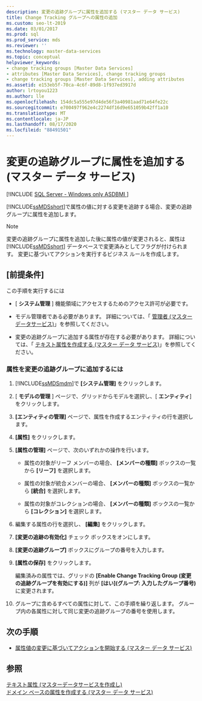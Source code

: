 ```yaml
---
description: 変更の追跡グループに属性を追加する (マスター データ サービス)
title: Change Tracking グループへの属性の追加
ms.custom: seo-lt-2019
ms.date: 03/01/2017
ms.prod: sql
ms.prod_service: mds
ms.reviewer: ''
ms.technology: master-data-services
ms.topic: conceptual
helpviewer_keywords:
- change tracking groups [Master Data Services]
- attributes [Master Data Services], change tracking groups
- change tracking groups [Master Data Services], adding attributes
ms.assetid: e153eb5f-70ca-4c6f-89d8-1f937ed3917d
author: lrtoyou1223
ms.author: lle
ms.openlocfilehash: 154dc5a555e97d4de56f3a40981aad71e64fe22c
ms.sourcegitcommit: e700497f962e4c2274df16d9e651059b42ff1a10
ms.translationtype: MT
ms.contentlocale: ja-JP
ms.lasthandoff: 08/17/2020
ms.locfileid: "88491501"
---
```

# <a name="add-attributes-to-a-change-tracking-group-master-data-services"></a>変更の追跡グループに属性を追加する (マスター データ サービス)

[!INCLUDE [SQL Server - Windows only ASDBMI  ](../includes/applies-to-version/sql-windows-only-asdbmi.md)]

  [!INCLUDE[ssMDSshort](../includes/ssmdsshort-md.md)]で属性の値に対する変更を追跡する場合、変更の追跡グループに属性を追加します。  
  
> [!NOTE]  
>  変更の追跡グループに属性を追加した後に属性の値が変更されると、属性は [!INCLUDE[ssMDSshort](../includes/ssmdsshort-md.md)] データベースで変更済みとしてフラグが付けられます。 変更に基づいてアクションを実行するビジネス ルールを作成します。  
  
## <a name="prerequisites"></a>[前提条件]  
 この手順を実行するには  
  
-   [ **システム管理** ] 機能領域にアクセスするためのアクセス許可が必要です。  
  
-   モデル管理者である必要があります。 詳細については、「 [管理者 &#40;マスターデータサービス&#41;](../master-data-services/administrators-master-data-services.md)」を参照してください。  
  
-   変更の追跡グループに追加する属性が存在する必要があります。 詳細については、「 [テキスト属性を作成する (マスター データ サービス)](../master-data-services/create-a-text-attribute-master-data-services.md)」を参照してください。  
  
### <a name="to-add-attributes-to-a-change-tracking-group"></a>属性を変更の追跡グループに追加するには  
  
1.  [!INCLUDE[ssMDSmdm](../includes/ssmdsmdm-md.md)]で **[システム管理]** をクリックします。  
  
2.  [ **モデルの管理** ] ページで、グリッドからモデルを選択し、[ **エンティティ**] をクリックします。  
  
3.  **[エンティティの管理]** ページで、属性を作成するエンティティの行を選択します。  
  
4.  **[属性]** をクリックします。  
  
5.  **[属性の管理]** ページで、次のいずれかの操作を行います。  
  
    -   属性の対象がリーフ メンバーの場合、 **[メンバーの種類]** ボックスの一覧から **[リーフ]** を選択します。  
  
    -   属性の対象が統合メンバーの場合、 **[メンバーの種類]** ボックスの一覧から **[統合]** を選択します。  
  
    -   属性の対象がコレクションの場合、 **[メンバーの種類]** ボックスの一覧から **[コレクション]** を選択します。  
  
6.  編集する属性の行を選択し、 **[編集]** をクリックします。  
  
7.  **[変更の追跡の有効化]** チェック ボックスをオンにします。  
  
8.  **[変更の追跡グループ]** ボックスにグループの番号を入力します。  
  
9. **[属性の保存]** をクリックします。  
  
     編集済みの属性では、グリッドの **[Enable Change Tracking Group (変更の追跡グループを有効にする)]** 列が **[はい]\(グループ: 入力したグループ番号)** に変更されます。  
  
10. グループに含めるすべての属性に対して、この手順を繰り返します。 グループ内の各属性に対して同じ変更の追跡グループの番号を使用します。  
  
## <a name="next-steps"></a>次の手順  
  
-   [属性値の変更に基づいてアクションを開始する (マスター データ サービス)](../master-data-services/initiate-actions-based-on-attribute-value-changes-master-data-services.md)  
  
## <a name="see-also"></a>参照  
 [テキスト属性 &#40;マスターデータサービスを作成し&#41;](../master-data-services/create-a-text-attribute-master-data-services.md)   
 [ドメイン ベースの属性を作成する (マスター データ サービス)](../master-data-services/create-a-domain-based-attribute-master-data-services.md)  
  
  

